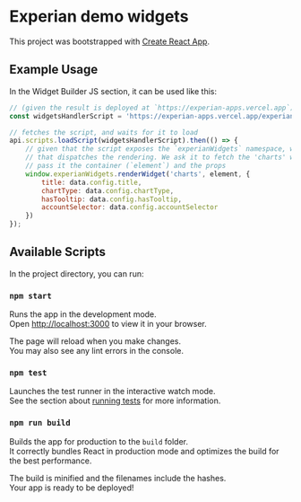 # Experian demo widgets

This project was bootstrapped with [Create React App](https://github.com/facebook/create-react-app).


## Example Usage
In the Widget Builder JS section, it can be used like this:
```js
// (given the result is deployed at `https://experian-apps.vercel.app`)
const widgetsHandlerScript = 'https://experian-apps.vercel.app/experian-widgets.js';

// fetches the script, and waits for it to load
api.scripts.loadScript(widgetsHandlerScript).then(() => {
    // given that the script exposes the `experianWidgets` namespace, we fire the `renderWidget` method
    // that dispatches the rendering. We ask it to fetch the 'charts' widget,
    // pass it the container (`element`) and the props
    window.experianWidgets.renderWidget('charts', element, {
        title: data.config.title,
        chartType: data.config.chartType,
        hasTooltip: data.config.hasTooltip,
        accountSelector: data.config.accountSelector
    })
});
```


## Available Scripts

In the project directory, you can run:

### `npm start`

Runs the app in the development mode.\
Open [http://localhost:3000](http://localhost:3000) to view it in your browser.

The page will reload when you make changes.\
You may also see any lint errors in the console.

### `npm test`

Launches the test runner in the interactive watch mode.\
See the section about [running tests](https://facebook.github.io/create-react-app/docs/running-tests) for more information.

### `npm run build`

Builds the app for production to the `build` folder.\
It correctly bundles React in production mode and optimizes the build for the best performance.

The build is minified and the filenames include the hashes.\
Your app is ready to be deployed!
